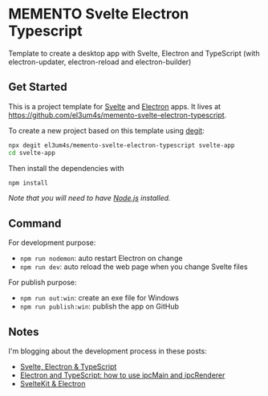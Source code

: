 # MEMENTO Svelte Electron Typescript

Template to create a desktop app with Svelte, Electron and TypeScript (with electron-updater, electron-reload and electron-builder)

## Get Started

This is a project template for [Svelte](https://svelte.dev) and [Electron](https://www.electronjs.org/) apps. It lives at https://github.com/el3um4s/memento-svelte-electron-typescript.

To create a new project based on this template using [degit](https://github.com/Rich-Harris/degit):

```bash
npx degit el3um4s/memento-svelte-electron-typescript svelte-app
cd svelte-app
```

Then install the dependencies with

```bash
npm install
```

*Note that you will need to have [Node.js](https://nodejs.org) installed.*

## Command

For development purpose:

- `npm run nodemon`: auto restart Electron on change
- `npm run dev`: auto reload the web page when you change Svelte files

For publish purpose:

- `npm run out:win`: create an exe file for Windows
- `npm run publish:win`: publish the app on GitHub

## Notes

I'm blogging about the development process in these posts:

- [Svelte, Electron & TypeScript](https://www.patreon.com/posts/svelte-electron-52952074)
- [Electron and TypeScript: how to use ipcMain and ipcRenderer](https://www.patreon.com/posts/electron-and-how-53505039)
- [SvelteKit & Electron](https://www.patreon.com/posts/sveltekit-53840008)